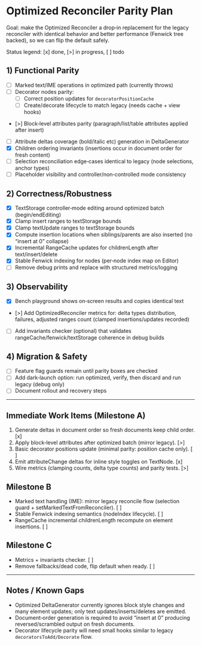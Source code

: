 # Optimized Reconciler Parity Plan

Goal: make the Optimized Reconciler a drop‑in replacement for the legacy reconciler with identical behavior and better performance (Fenwick tree backed), so we can flip the default safely.

Status legend: [x] done, [>] in progress, [ ] todo

## 1) Functional Parity

- [ ] Marked text/IME operations in optimized path (currently throws)
- [ ] Decorator nodes parity:
  - [ ] Correct position updates for `decoratorPositionCache`
  - [ ] Create/decorate lifecycle to match legacy (needs cache + view hooks)
- [>] Block‑level attributes parity (paragraph/list/table attributes applied after insert)
- [ ] Attribute deltas coverage (bold/italic etc) generation in DeltaGenerator
- [x] Children ordering invariants (insertions occur in document order for fresh content)
- [ ] Selection reconciliation edge‑cases identical to legacy (node selections, anchor types)
- [ ] Placeholder visibility and controller/non‑controlled mode consistency

## 2) Correctness/Robustness

- [x] TextStorage controller‑mode editing around optimized batch (begin/endEditing)
- [x] Clamp insert ranges to textStorage bounds
- [x] Clamp textUpdate ranges to textStorage bounds
- [x] Compute insertion locations when siblings/parents are also inserted (no “insert at 0” collapse)
- [x] Incremental RangeCache updates for childrenLength after text/insert/delete
- [x] Stable Fenwick indexing for nodes (per‑node index map on Editor)
- [ ] Remove debug prints and replace with structured metrics/logging

## 3) Observability

- [x] Bench playground shows on‑screen results and copies identical text
- [>] Add OptimizedReconciler metrics for: delta types distribution, failures, adjusted ranges count (clamped insertions/updates recorded)
- [ ] Add invariants checker (optional) that validates rangeCache/fenwick/textStorage coherence in debug builds

## 4) Migration & Safety

- [ ] Feature flag guards remain until parity boxes are checked
- [ ] Add dark‑launch option: run optimized, verify, then discard and run legacy (debug only)
- [ ] Document rollout and recovery steps

---

## Immediate Work Items (Milestone A)

1. Generate deltas in document order so fresh documents keep child order. [x]
2. Apply block‑level attributes after optimized batch (mirror legacy). [>]
3. Basic decorator positions update (minimal parity: position cache only). [ ]
4. Emit attributeChange deltas for inline style toggles on TextNode. [x]
5. Wire metrics (clamping counts, delta type counts) and parity tests. [>]

## Milestone B

- Marked text handling (IME): mirror legacy reconcile flow (selection guard + setMarkedTextFromReconciler). [ ]
- Stable Fenwick indexing semantics (nodeIndex lifecycle). [ ]
- RangeCache incremental childrenLength recompute on element insertions. [ ]

## Milestone C

- Metrics + invariants checker. [ ]
- Remove fallbacks/dead code, flip default when ready. [ ]

---

## Notes / Known Gaps

- Optimized DeltaGenerator currently ignores block style changes and many element updates; only text updates/inserts/deletes are emitted.
- Document‑order generation is required to avoid “insert at 0” producing reversed/scrambled output on fresh documents.
- Decorator lifecycle parity will need small hooks similar to legacy `decoratorsToAdd/Decorate` flow.
